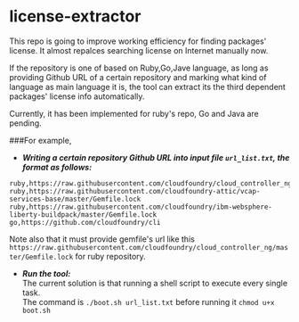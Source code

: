 # license-extractor

This repo is going to improve working efficiency for finding packages' license. It almost repalces searching license on Internet manually now.

If the repository is one of based on Ruby,Go,Jave language, as long as providing Github URL of a certain repository and marking what kind of language as main language  it is, the tool can extract its the third dependent packages' license info automatically.

Currently, it has been implemented for ruby's repo, Go and Java are pending.

###For example,

- ***Writing a certain repository Github URL into input file `url_list.txt`, the format as follows:***    
```
ruby,https://raw.githubusercontent.com/cloudfoundry/cloud_controller_ng/master/Gemfile.lock
ruby,https://raw.githubusercontent.com/cloudfoundry-attic/vcap-services-base/master/Gemfile.lock
ruby,https://raw.githubusercontent.com/cloudfoundry/ibm-websphere-liberty-buildpack/master/Gemfile.lock
go,https://github.com/cloudfoundry/cli
```
Note also that it must provide gemfile's url like this `https://raw.githubusercontent.com/cloudfoundry/cloud_controller_ng/master/Gemfile.lock`  for ruby repository.

- ***Run the tool:***  
The current solution is that running a shell script to execute every single task.  
The command is `./boot.sh url_list.txt` before running it `chmod u+x boot.sh`  
